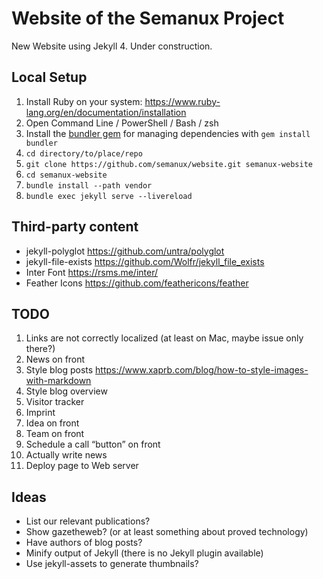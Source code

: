 # Website of the Semanux Project

New Website using Jekyll 4. Under construction.

## Local Setup

1. Install Ruby on your system: <https://www.ruby-lang.org/en/documentation/installation>
2. Open Command Line / PowerShell / Bash / zsh
3. Install the [bundler gem](https://bundler.io) for managing dependencies with `gem install bundler`
4. `cd directory/to/place/repo`
5. `git clone https://github.com/semanux/website.git semanux-website`
6. `cd semanux-website`
7. `bundle install --path vendor`
8. `bundle exec jekyll serve --livereload`

## Third-party content
- jekyll-polyglot <https://github.com/untra/polyglot>
- jekyll-file-exists <https://github.com/Wolfr/jekyll_file_exists>
- Inter Font <https://rsms.me/inter/>
- Feather Icons <https://github.com/feathericons/feather>

## TODO
1. Links are not correctly localized (at least on Mac, maybe issue only there?)
1. News on front
1. Style blog posts <https://www.xaprb.com/blog/how-to-style-images-with-markdown>
1. Style blog overview
1. Visitor tracker
1. Imprint
1. Idea on front
1. Team on front
1. Schedule a call “button” on front
1. Actually write news
1. Deploy page to Web server

## Ideas
- List our relevant publications?
- Show gazetheweb? (or at least something about proved technology)
- Have authors of blog posts?
- Minify output of Jekyll (there is no Jekyll plugin available)
- Use jekyll-assets to generate thumbnails?